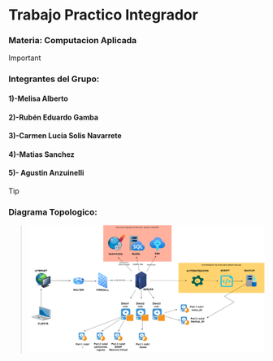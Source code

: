 # Trabajo Practico Integrador

### Materia: Computacion Aplicada

> [!IMPORTANT]
> ### Integrantes del Grupo:
>
> #### 1)-Melisa Alberto
> #### 2)-Rubén Eduardo Gamba
> #### 3)-Carmen Lucia Solis Navarrete
> #### 4)-Matias Sanchez
> #### 5)- Agustin Anzuinelli

> [!TIP]
> ### Diagrama Topologico:

> ![IMAGEN de muestra.](/public/topologia.png "Vista de la Topologia.")
